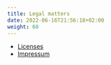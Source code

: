 ```yaml
---
title: Legal matters
date: 2022-06-16T21:56:18+02:00
weight: 60
---
```


- [Licenses](/doc/intro/license)
- [Impressum](/impressum)

